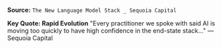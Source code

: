 **Source:** `The New Language Model Stack _ Sequoia Capital`

**Key Quote: Rapid Evolution**
"Every practitioner we spoke with said AI is moving too quickly to have high confidence in the end-state stack..." — Sequoia Capital
